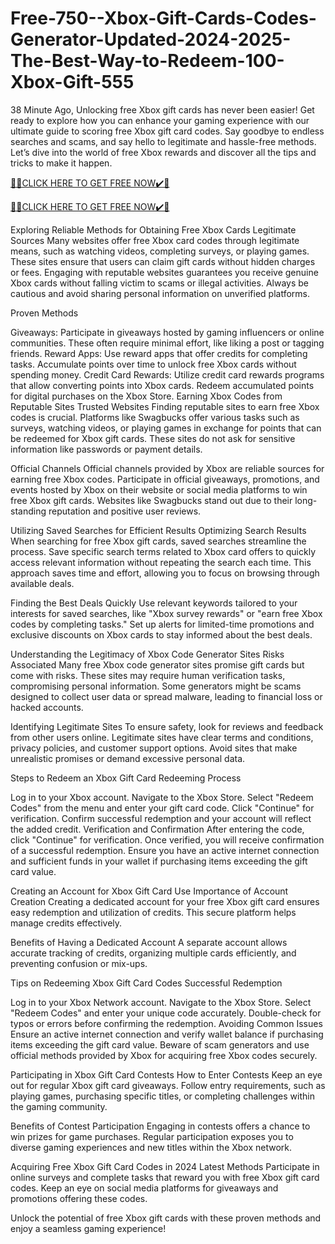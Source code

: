 # Free-750--Xbox-Gift-Cards-Codes-Generator-Updated-2024-2025-The-Best-Way-to-Redeem-100-Xbox-Gift-555
38 Minute Ago, Unlocking free Xbox gift cards has never been easier! Get ready to explore how you can enhance your gaming experience with our ultimate guide to scoring free Xbox gift card codes. Say goodbye to endless searches and scams, and say hello to legitimate and hassle-free methods. Let’s dive into the world of free Xbox rewards and discover all the tips and tricks to make it happen.

[🎁🎁CLICK HERE TO GET FREE NOW✔️🎁](https://www.footlogix.com/Footlogix/media/Before-and-After/allgiftrafisarkar.html)

[🎁🎁CLICK HERE TO GET FREE NOW✔️🎁](https://www.footlogix.com/Footlogix/media/Before-and-After/allgiftrafisarkar.html)


Exploring Reliable Methods for Obtaining Free Xbox Cards Legitimate Sources Many websites offer free Xbox card codes through legitimate means, such as watching videos, completing surveys, or playing games. These sites ensure that users can claim gift cards without hidden charges or fees. Engaging with reputable websites guarantees you receive genuine Xbox cards without falling victim to scams or illegal activities. Always be cautious and avoid sharing personal information on unverified platforms.

Proven Methods

Giveaways: Participate in giveaways hosted by gaming influencers or online communities. These often require minimal effort, like liking a post or tagging friends. Reward Apps: Use reward apps that offer credits for completing tasks. Accumulate points over time to unlock free Xbox cards without spending money. Credit Card Rewards: Utilize credit card rewards programs that allow converting points into Xbox cards. Redeem accumulated points for digital purchases on the Xbox Store. Earning Xbox Codes from Reputable Sites Trusted Websites Finding reputable sites to earn free Xbox codes is crucial. Platforms like Swagbucks offer various tasks such as surveys, watching videos, or playing games in exchange for points that can be redeemed for Xbox gift cards. These sites do not ask for sensitive information like passwords or payment details.

Official Channels Official channels provided by Xbox are reliable sources for earning free Xbox codes. Participate in official giveaways, promotions, and events hosted by Xbox on their website or social media platforms to win free Xbox gift cards. Websites like Swagbucks stand out due to their long-standing reputation and positive user reviews.

Utilizing Saved Searches for Efficient Results Optimizing Search Results When searching for free Xbox gift cards, saved searches streamline the process. Save specific search terms related to Xbox card offers to quickly access relevant information without repeating the search each time. This approach saves time and effort, allowing you to focus on browsing through available deals.

Finding the Best Deals Quickly Use relevant keywords tailored to your interests for saved searches, like "Xbox survey rewards" or "earn free Xbox codes by completing tasks." Set up alerts for limited-time promotions and exclusive discounts on Xbox cards to stay informed about the best deals.

Understanding the Legitimacy of Xbox Code Generator Sites Risks Associated Many free Xbox code generator sites promise gift cards but come with risks. These sites may require human verification tasks, compromising personal information. Some generators might be scams designed to collect user data or spread malware, leading to financial loss or hacked accounts.

Identifying Legitimate Sites To ensure safety, look for reviews and feedback from other users online. Legitimate sites have clear terms and conditions, privacy policies, and customer support options. Avoid sites that make unrealistic promises or demand excessive personal data.

Steps to Redeem an Xbox Gift Card Redeeming Process

Log in to your Xbox account. Navigate to the Xbox Store. Select "Redeem Codes" from the menu and enter your gift card code. Click "Continue" for verification. Confirm successful redemption and your account will reflect the added credit. Verification and Confirmation After entering the code, click "Continue" for verification. Once verified, you will receive confirmation of a successful redemption. Ensure you have an active internet connection and sufficient funds in your wallet if purchasing items exceeding the gift card value.

Creating an Account for Xbox Gift Card Use Importance of Account Creation Creating a dedicated account for your free Xbox gift card ensures easy redemption and utilization of credits. This secure platform helps manage credits effectively.

Benefits of Having a Dedicated Account A separate account allows accurate tracking of credits, organizing multiple cards efficiently, and preventing confusion or mix-ups.

Tips on Redeeming Xbox Gift Card Codes Successful Redemption

Log in to your Xbox Network account. Navigate to the Xbox Store. Select "Redeem Codes" and enter your unique code accurately. Double-check for typos or errors before confirming the redemption. Avoiding Common Issues Ensure an active internet connection and verify wallet balance if purchasing items exceeding the gift card value. Beware of scam generators and use official methods provided by Xbox for acquiring free Xbox codes securely.

Participating in Xbox Gift Card Contests How to Enter Contests Keep an eye out for regular Xbox gift card giveaways. Follow entry requirements, such as playing games, purchasing specific titles, or completing challenges within the gaming community.

Benefits of Contest Participation Engaging in contests offers a chance to win prizes for game purchases. Regular participation exposes you to diverse gaming experiences and new titles within the Xbox network.

Acquiring Free Xbox Gift Card Codes in 2024 Latest Methods Participate in online surveys and complete tasks that reward you with free Xbox gift card codes. Keep an eye on social media platforms for giveaways and promotions offering these codes.

Unlock the potential of free Xbox gift cards with these proven methods and enjoy a seamless gaming experience!
